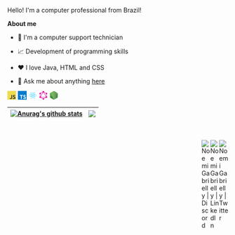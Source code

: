 Hello! I'm a computer professional from Brazil!

**About me**

- 💼 I'm a computer support technician

- 📈 Development of programming skills

- ❤️ I love Java, HTML and CSS

- 💬 Ask me about anything [here](https://github.com/NoemiGabis64/NoemiGabis64/issues)

<code><img height="20" alt="javascript" src="https://raw.githubusercontent.com/github/explore/80688e429a7d4ef2fca1e82350fe8e3517d3494d/topics/javascript/javascript.png"></code>
<code><img height="20" alt="typescript" src="https://raw.githubusercontent.com/github/explore/80688e429a7d4ef2fca1e82350fe8e3517d3494d/topics/typescript/typescript.png"></code>
<code><img height="20" alt="react" src="https://raw.githubusercontent.com/github/explore/80688e429a7d4ef2fca1e82350fe8e3517d3494d/topics/react/react.png"></code>
<code><img height="20" alt="graphql" src="https://raw.githubusercontent.com/github/explore/5c058a388828bb5fde0bcafd4bc867b5bb3f26f3/topics/graphql/graphql.png"></code>
<code><img height="20" alt="nodejs" src="https://raw.githubusercontent.com/github/explore/80688e429a7d4ef2fca1e82350fe8e3517d3494d/topics/nodejs/nodejs.png"></code>    


| <a href="https://github.com/NoemiGabis64/github-readme-stats"><img align="center" src="https://github-readme-stats.vercel.app/api?username=anuraghazra&show_icons=true&include_all_commits=true&theme=buefy&hide_border=true" alt="Anurag's github stats" /></a> | <a href="https://github.com/anuraghazra/github-readme-stats"><img align="center" src="https://github-readme-stats.vercel.app/api/top-langs/?username=NoemiGabis64&layout=compact&theme=buefy&hide_border=true" /></a> |
| ------------- | ------------- |


<br />
<br />

<a href="https://twitter.com/noemi_gabis">
  <img align="right" alt="Noemi Gabrielly | Twitter" width="21px" src="https://raw.githubusercontent.com/NoemiGabis64/NoemiGabis64/master/assets/twitter.svg" />
</a>
<a href="https://www.linkedin.com/in/noemi-gabrielly-50381519a/">
  <img align="right" alt="Noemi Gabrielly | Linkedln" width="20px" src="https://raw.githubusercontent.com/NoemiGabis64/NoemiGabis64/master/assets/linkedln.svg" />
</a>
<a href="https://discord.com/shakur#1255">
  <img align="right" alt="Noemi Gabrielly | Discord" width="20px" src="https://raw.githubusercontent.com/NoemiGabis64/NoemiGabis64/master/assets/discord.svg" />
</a>
